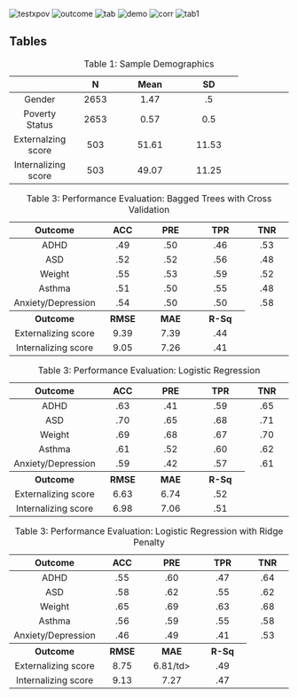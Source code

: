 ![testxpov](https://user-images.githubusercontent.com/26876607/223851526-73bc341a-8750-41e3-87f3-6c5bab339355.png)
![outcome](https://user-images.githubusercontent.com/26876607/223851563-67ac0de8-ccf8-493f-b144-89ae09072967.png)
![tab](https://user-images.githubusercontent.com/26876607/223847088-a2d92810-4eb4-4b37-bd5b-35881d8585ed.png)
![demo](https://user-images.githubusercontent.com/26876607/222282530-ebd6d008-c95e-405a-bc6a-ac6a82b19e43.png)
![corr](https://user-images.githubusercontent.com/26876607/222285136-82698e70-5824-4dfe-8ef6-855f9d6dcf0c.jpg)
![tab1](https://user-images.githubusercontent.com/26876607/223847190-a3292731-8e52-4f77-a0c7-7f76910cd06b.png)
<h2 id="tables">Tables</h2>
  <div id="tbl:threshold" class="tablenos">
<table id="tbl:threshold" style="width:100%;">
<caption><span>Table 1:</span> Sample Demographics
</caption>
<colgroup>
<col style="width: 19%" />
<col style="width: 18%" />
<col style="width: 21%" />
<col style="width: 21%" />
<col style="width: 18%" />
</colgroup>
<thead>
<tr class="header">
<th style="text-align: center;"></th>
  <th style="text-align: center;"><b>N</b></th>
<th style="text-align: center;"><b>Mean</b></th>
<th style="text-align: center;"><b>SD</b></th>
</tr>
</thead>
<tbody>
<tr class="odd">
<td style="text-align: center;">Gender</td>
<td style="text-align: center;">2653</td>
<td style="text-align: center;">1.47</td>
<td style="text-align: center;">.5</td>
</tr>
<tr class="even">
<td style="text-align: center;">Poverty Status</td>
<td style="text-align: center;">2653</td>
<td style="text-align: center;">0.57</td>
<td style="text-align: center;">0.5</td>
</tr>
<tr class="odd">
<td style="text-align: center;">Externalzing score</td>
<td style="text-align: center;">503</td>
<td style="text-align: center;">51.61</td>
<td style="text-align: center;">11.53</td>
</tr>
<tr class="even">
<td style="text-align: center;">Internalizing score</td>
<td style="text-align: center;">503</td>
<td style="text-align: center;">49.07</td>
<td style="text-align: center;">11.25</td>
</tr>
</tbody>
</table>
</div>


<div id="tbl:Bagged Trees with Cross Validation " class="tablenos">
<table id="tbl:Bagged Trees with Cross Validation" style="width:100%;">
<caption><span>Table 3:</span> Performance Evaluation: Bagged Trees with Cross Validation
</caption>
<colgroup>
<col style="width: 19%" />
<col style="width: 18%" />
<col style="width: 21%" />
<col style="width: 21%" />
<col style="width: 18%" />
</colgroup>
<thead>
<tr class="header">
<th style="text-align: center;">Outcome</th>
<th style="text-align: center;"><b>ACC</b></th>
<th style="text-align: center;"><b>PRE</b></th>
<th style="text-align: center;"><b>TPR</b></th>
<th style="text-align: center;"><b>TNR</b></th>
</tr>
</thead>
<tbody>
<tr class="odd">
<td style="text-align: center;">ADHD</td>
<td style="text-align: center;">.49</td>
<td style="text-align: center;">.50</td>
<td style="text-align: center;">.46</td>
<td style="text-align: center;">.53</td>
</tr>
<tr class="even">
<td style="text-align: center;">ASD</td>
<td style="text-align: center;">.52</td>
<td style="text-align: center;">.52</td>
<td style="text-align: center;">.56</td>
<td style="text-align: center;">.48</td>
</tr>
<tr class="odd">
<td style="text-align: center;">Weight</td>
<td style="text-align: center;">.55</td>
<td style="text-align: center;">.53</td>
<td style="text-align: center;">.59</td>
<td style="text-align: center;">.52</td>
</tr>
<tr class="even">
<td style="text-align: center;">Asthma</td>
<td style="text-align: center;">.51</td>
<td style="text-align: center;">.50</td>
<td style="text-align: center;">.55</td>
<td style="text-align: center;">.48</td>
 <tr class="odd">
<td style="text-align: center;">Anxiety/Depression</td>
<td style="text-align: center;">.54</td>
<td style="text-align: center;">.50</td>
<td style="text-align: center;">.50</td>
<td style="text-align: center;">.58</td>
</tr>
<tr class="header">
<th style="text-align: center;">Outcome</th>
<th style="text-align: center;"><b>RMSE</b></th>
<th style="text-align: center;"><b>MAE</b></th>
<th style="text-align: center;"><b>R-Sq</b></th>
</tr>
</tr><tr class="even">
<td style="text-align: center;">Externalizing score</td>
<td style="text-align: center;">9.39</td>
<td style="text-align: center;">7.39</td>
<td style="text-align: center;">.44</td>
</tr>
<tr class="odd">
<td style="text-align: center;">Internalizing score</td>
<td style="text-align: center;">9.05</td>
<td style="text-align: center;">7.26</td>
<td style="text-align: center;">.41</td>
</tr>
</tbody>
</table>
</div>
<div id="tbl:Logistic" class="tablenos">
<table id="tbl:Logistic" style="width:100%;">
<caption><span>Table 3:</span> Performance Evaluation: Logistic Regression
</caption>
<colgroup>
<col style="width: 19%" />
<col style="width: 18%" />
<col style="width: 21%" />
<col style="width: 21%" />
<col style="width: 18%" />
</colgroup>
<thead>
<tr class="header">
<th style="text-align: center;">Outcome</th>
<th style="text-align: center;"><b>ACC</b></th>
<th style="text-align: center;"><b>PRE</b></th>
<th style="text-align: center;"><b>TPR</b></th>
<th style="text-align: center;"><b>TNR</b></th>
</tr>
</thead>
<tbody>
<tr class="odd">
<td style="text-align: center;">ADHD</td>
<td style="text-align: center;">.63</td>
<td style="text-align: center;">.41</td>
<td style="text-align: center;">.59</td>
<td style="text-align: center;">.65</td>
</tr>
<tr class="even">
<td style="text-align: center;">ASD</td>
<td style="text-align: center;">.70</td>
<td style="text-align: center;">.65</td>
<td style="text-align: center;">.68</td>
<td style="text-align: center;">.71</td>
</tr>
<tr class="odd">
<td style="text-align: center;">Weight</td>
<td style="text-align: center;">.69</td>
<td style="text-align: center;">.68</td>
<td style="text-align: center;">.67</td>
<td style="text-align: center;">.70</td>
</tr>
<tr class="even">
<td style="text-align: center;">Asthma</td>
<td style="text-align: center;">.61</td>
<td style="text-align: center;">.52</td>
<td style="text-align: center;">.60</td>
<td style="text-align: center;">.62</td>
 <tr class="odd">
<td style="text-align: center;">Anxiety/Depression</td>
<td style="text-align: center;">.59</td>
<td style="text-align: center;">.42</td>
<td style="text-align: center;">.57</td>
<td style="text-align: center;">.61</td>
</tr>
<tr class="header">
<th style="text-align: center;">Outcome</th>
<th style="text-align: center;"><b>RMSE</b></th>
<th style="text-align: center;"><b>MAE</b></th>
<th style="text-align: center;"><b>R-Sq</b></th>
</tr>
</tr><tr class="even">
<td style="text-align: center;">Externalizing score</td>
<td style="text-align: center;">6.63</td>
<td style="text-align: center;">6.74</td>
<td style="text-align: center;">.52</td>
</tr>
<tr class="odd">
<td style="text-align: center;">Internalizing score</td>
<td style="text-align: center;">6.98</td>
<td style="text-align: center;">7.06</td>
<td style="text-align: center;">.51</td>
</tr>
</tbody>
</table>
</div>

<div id="tbl:logisticridge" class="tablenos">
<table id="tbl:logisticridge" style="width:100%;">
<caption><span>Table 3:</span> Performance Evaluation: Logistic Regression with Ridge Penalty
</caption>
<colgroup>
<col style="width: 19%" />
<col style="width: 18%" />
<col style="width: 21%" />
<col style="width: 21%" />
<col style="width: 18%" />
</colgroup>
<thead>
<tr class="header">
<th style="text-align: center;">Outcome</th>
<th style="text-align: center;"><b>ACC</b></th>
<th style="text-align: center;"><b>PRE</b></th>
<th style="text-align: center;"><b>TPR</b></th>
<th style="text-align: center;"><b>TNR</b></th>
</tr>
</thead>
<tbody>
<tr class="odd">
<td style="text-align: center;">ADHD</td>
<td style="text-align: center;">.55</td>
<td style="text-align: center;">.60</td>
<td style="text-align: center;">.47</td>
<td style="text-align: center;">.64</td>
</tr>
<tr class="even">
<td style="text-align: center;">ASD</td>
<td style="text-align: center;">.58</td>
<td style="text-align: center;">.62</td>
<td style="text-align: center;">.55</td>
<td style="text-align: center;">.62</td>
</tr>
<tr class="odd">
<td style="text-align: center;">Weight</td>
<td style="text-align: center;">.65</td>
<td style="text-align: center;">.69</td>
<td style="text-align: center;">.63</td>
<td style="text-align: center;">.68</td>
</tr>
<tr class="even">
<td style="text-align: center;">Asthma</td>
<td style="text-align: center;">.56</td>
<td style="text-align: center;">.59</td>
<td style="text-align: center;">.55</td>
<td style="text-align: center;">.58</td>
 <tr class="odd">
<td style="text-align: center;">Anxiety/Depression</td>
<td style="text-align: center;">.46</td>
<td style="text-align: center;">.49</td>
<td style="text-align: center;">.41</td>
<td style="text-align: center;">.53</td>
</tr>
<tr class="header">
<th style="text-align: center;">Outcome</th>
<th style="text-align: center;"><b>RMSE</b></th>
<th style="text-align: center;"><b>MAE</b></th>
<th style="text-align: center;"><b>R-Sq</b></th>
</tr>
</tr><tr class="even">
<td style="text-align: center;">Externalizing score</td>
<td style="text-align: center;">8.75</td>
<td style="text-align: center;">6.81/td>
<td style="text-align: center;">.49</td>
</tr>
<tr class="odd">
<td style="text-align: center;">Internalizing score</td>
<td style="text-align: center;">9.13</td>
<td style="text-align: center;">7.27</td>
<td style="text-align: center;">.47</td>
</tr>
</tbody>
</table>
</div>
